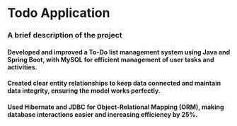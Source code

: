 # Todo Application
### A brief description of the project 
#### Developed and improved a **To-Do list management system** using Java and Spring Boot, with MySQL for efficient management of user tasks and activities. 
#### Created clear entity relationships to keep data connected and maintain data integrity, ensuring the model works perfectly. 
#### Used Hibernate and JDBC for Object-Relational Mapping (ORM), making database interactions easier and increasing efficiency by 25%.
